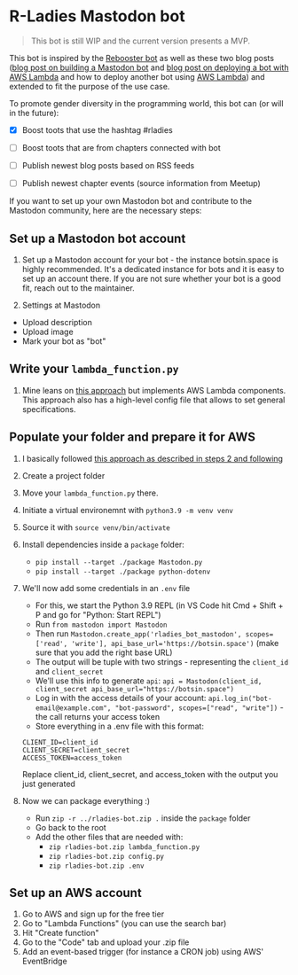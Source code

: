 R-Ladies Mastodon bot
==========================================================

> This bot is still WIP and the current version presents a MVP.

This bot is inspired by the [Rebooster bot](https://github.com/Lambdanaut/Rebooster/) as well as these two blog posts ([blog post on building a Mastodon bot](https://shkspr.mobi/blog/2018/08/easy-guide-to-building-mastodon-bots/) and [blog post on deploying a bot with AWS Lambda](https://frankcorso.dev/aws-lambda-python-twitter-bot.html) and how to deploy another bot using [AWS Lambda](https://matduggan.com/make-a-mastodon-bot-on-aws-free-tier/)) and extended to fit the purpose of the use case.

To promote gender diversity in the programming world, this bot can (or will in the future):

- [x] Boost toots that use the hashtag #rladies
- [ ] Boost toots that are from chapters connected with bot
- [ ] Publish newest blog posts based on RSS feeds
- [ ] Publish newest chapter events (source information from Meetup)


If you want to set up your own Mastodon bot and contribute to the Mastodon community, here are the necessary steps:

## Set up a Mastodon bot account
1. Set up a Mastodon account for your bot - the instance botsin.space is highly recommended. It's a dedicated instance for bots and it is easy to set up an account there. If you are not sure whether your bot is a good fit, reach out to the maintainer.

2. Settings at Mastodon

- Upload description
- Upload image
- Mark your bot as "bot"

## Write your `lambda_function.py`

1. Mine leans on [this approach](https://github.com/Lambdanaut/Rebooster/) but implements AWS Lambda components. This approach also has a high-level config file that allows to set general specifications.

## Populate your folder and prepare it for AWS


1.  I basically followed [this approach as described in steps 2 and following](https://matduggan.com/make-a-mastodon-bot-on-aws-free-tier/)
2. Create a project folder
3.  Move your `lambda_function.py` there. 
4. Initiate a virtual environemnt with `python3.9 -m venv venv`
5. Source it with `source venv/bin/activate`
6. Install dependencies inside a `package` folder:

    - `pip install --target ./package Mastodon.py`
    - `pip install --target ./package python-dotenv`

7. We'll now add some credentials in an `.env` file

    - For this, we start the Python 3.9 REPL (in VS Code hit Cmd + Shift + P and go for "Python: Start REPL")
    - Run `from mastodon import Mastodon`
    - Then run `Mastodon.create_app('rladies_bot_mastodon', scopes=['read', 'write'], api_base_url='https://botsin.space')` (make sure that you add the right base URL)
    - The output will be tuple with two strings - representing the `client_id` and `client_secret`
    - We'll use this info to generate `api`: `api = Mastodon(client_id, client_secret api_base_url="https://botsin.space")`
    - Log in with the access details of your account: `api.log_in("bot-email@example.com", "bot-password", scopes=["read", "write"])` - the call returns your access token
    - Store everything in a .env file with this format:
    ```
    CLIENT_ID=client_id
    CLIENT_SECRET=client_secret
    ACCESS_TOKEN=access_token
    ```
    Replace client_id, client_secret, and access_token with the output you just generated

8. Now we can package everything :) 
    - Run `zip -r ../rladies-bot.zip .` inside the `package` folder
    - Go back to the root
    - Add the other files that are needed with:
        - `zip rladies-bot.zip lambda_function.py`
        - `zip rladies-bot.zip config.py`
        - `zip rladies-bot.zip .env`

## Set up an AWS account

1. Go to AWS and sign up for the free tier
2. Go to "Lambda Functions" (you can use the search bar)
3. Hit "Create function"
4. Go to the "Code" tab and upload your .zip file
5. Add an event-based trigger (for instance a CRON job) using AWS' EventBridge